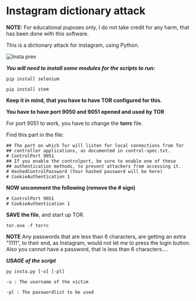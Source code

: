# Instagram dictionary attack

**NOTE:** For educational puposes only, I do not take credit for any harm, that has been done with this software.

This is a dictionary attack for instagram, using Python.

![Insta prev](https://kristofhracza.com/Pictures/insta.png)


***You will need to install some modules for the scripts to run:***

 ```pip install selenium ```
 
 ```pip install stem  ```
 
 **Keep it in mind, that you have to have TOR configured for this.**
 
 **You have to have port 9050 and 9051 opened and used by TOR**
 
 
 For port 9051 to work, you have to change the **torrc** file.
 
 Find this part in the file:
 ```
 ## The port on which Tor will listen for local connections from Tor
## controller applications, as documented in control-spec.txt.
# ControlPort 9051
## If you enable the controlport, be sure to enable one of these
## authentication methods, to prevent attackers from accessing it.
# HashedControlPassword (Your hashed password will be here)
# CookieAuthentication 1
 ```
 
 **NOW uncomment the following (remove the # sign)**
 
 ```
 # ControlPort 9051
# CookieAuthentication 1
 ```
 
 **SAVE the file**, and start up TOR.
 
 ```tor.exe -f torrc```
 
 **NOTE**  Any passwords that are less than 6 characters, are getting an extra "1111", to their end, as Instagram, would not let me to press the login button. Also you cannot have a password, that is less than 6 characters....
 
 ***USAGE of the script***
 
 ```py insta.py [-u] [-pl]```

```-u : The username of the victim```
  
```-pl : The passwordlist to be used```


